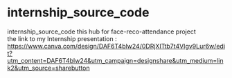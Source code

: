 # internship_source_code
internship_source_code 
this hub for  face-reco-attendance project <br> 
the link to my Internship presentation : https://www.canva.com/design/DAF6T4blw24/0DRjXITtb7t4VIgv9Lur6w/edit?utm_content=DAF6T4blw24&utm_campaign=designshare&utm_medium=link2&utm_source=sharebutton  
